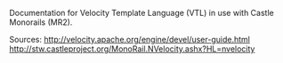 
Documentation for Velocity Template Language (VTL) in use with Castle Monorails (MR2). 



Sources:
http://velocity.apache.org/engine/devel/user-guide.html
http://stw.castleproject.org/MonoRail.NVelocity.ashx?HL=nvelocity